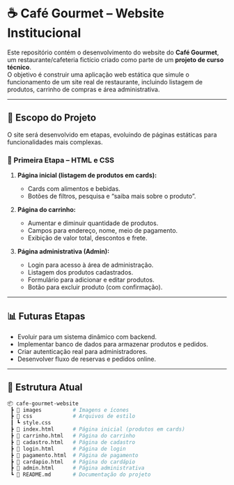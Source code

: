 # ☕ Café Gourmet – Website Institucional

Este repositório contém o desenvolvimento do website do **Café Gourmet**, um restaurante/cafeteria fictício criado como parte de um **projeto de curso técnico**.  
O objetivo é construir uma aplicação web estática que simule o funcionamento de um site real de restaurante, incluindo listagem de produtos, carrinho de compras e área administrativa.

---

## 📌 Escopo do Projeto
O site será desenvolvido em etapas, evoluindo de páginas estáticas para funcionalidades mais complexas.

### 🔹 Primeira Etapa – HTML e CSS
1. **Página inicial (listagem de produtos em cards):**
   - Cards com alimentos e bebidas.  
   - Botões de filtros, pesquisa e “saiba mais sobre o produto”.  

2. **Página do carrinho:**  
   - Aumentar e diminuir quantidade de produtos.  
   - Campos para endereço, nome, meio de pagamento.  
   - Exibição de valor total, descontos e frete.  

3. **Página administrativa (Admin):**  
   - Login para acesso à área de administração.  
   - Listagem dos produtos cadastrados.  
   - Formulário para adicionar e editar produtos.  
   - Botão para excluir produto (com confirmação).  

---

## 📊 Futuras Etapas
- Evoluir para um sistema dinâmico com backend.  
- Implementar banco de dados para armazenar produtos e pedidos.  
- Criar autenticação real para administradores.  
- Desenvolver fluxo de reservas e pedidos online.  

---

## 📂 Estrutura Atual
```bash
📦 cafe-gourmet-website
 ┣ 📂 images          # Imagens e ícones
 ┣ 📂 css             # Arquivos de estilo
 ┃ ┗ style.css
 ┣ 📜 index.html      # Página inicial (produtos em cards)
 ┣ 📜 carrinho.html   # Página do carrinho
 ┣ 📜 cadastro.html   # Página de cadastro
 ┣ 📜 login.html      # Página de login
 ┣ 📜 pagamento.html  # Página de pagamento
 ┣ 📜 cardapio.html   # Página do cardápio
 ┣ 📜 admin.html      # Página administrativa
 ┗ 📜 README.md       # Documentação do projeto
